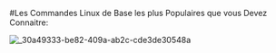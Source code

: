 

#Les  Commandes Linux de Base les plus Populaires que vous Devez Connaitre:

![_30a49333-be82-409a-ab2c-cde3de30548a](https://github.com/Sondes-Messai/LinuxCmdLigne/assets/95591621/f217b207-c90c-4a55-9ea4-864e569618c0)





